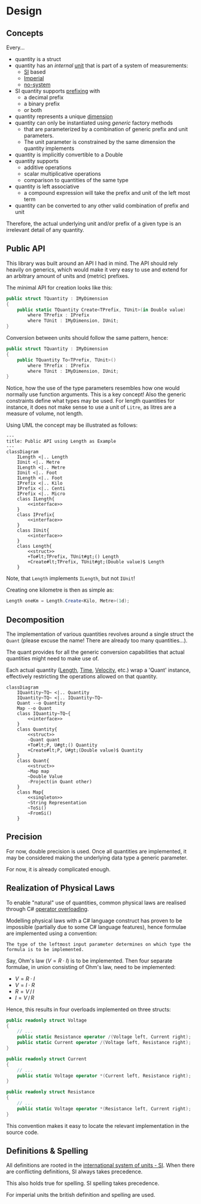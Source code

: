 # Design

## Concepts

Every...

- quantity is a struct
- quantity has an _internal_ [unit](../quantities/units/IUnit.cs) that is part of a system of measurements:
  - [SI](../quantities/units/Si/ISiUnit.cs) based
  - [Imperial](../quantities/units/Imperial/IImperial.cs)
  - [no-system](../quantities/units/NonStandard/INoSystem.cs)
- SI quantity supports [prefixing](../quantities/prefixes/IPrefix.cs) with
  - a decimal prefix
  - a binary prefix
  - or both
- quantity represents a unique [dimension](../quantities/dimensions/IDimension.cs)
- quantity can only be instantiated using _generic_ factory methods
  - that are parameterized by a combination of generic prefix and unit parameters.
  - The unit parameter is constrained by the same dimension the quantity implements
- quantity is implicitly convertible to a Double
- quantity supports
  - additive operations
  - scalar multiplicative operations
  - comparison to quantities of the same type
- quantity is left associative
  - a compound expression will take the prefix and unit of the left most term
- quantity can be converted to any other valid combination of prefix and unit

Therefore, the actual underlying unit and/or prefix of a given type is an irrelevant detail of any quantity.

## Public API

This library was built around an API I had in mind. The API should rely heavily on generics, which would make it very easy to use and extend for an arbitrary amount of units and (metric) prefixes.

The minimal API for creation looks like this:

```csharp
public struct TQuantity : IMyDimension
{
    public static TQuantity Create<TPrefix, TUnit>(in Double value)
        where TPrefix : IPrefix
        where TUnit : IMyDimension, IUnit;
}
```

Conversion between units should follow the same pattern, hence:

```csharp
public struct TQuantity : IMyDimension
{
    public TQuantity To<TPrefix, TUnit>()
        where TPrefix : IPrefix
        where TUnit : IMyDimension, IUnit;
}
```

Notice, how the use of the type parameters resembles how one would normally use function arguments. This is a key concept!
Also the generic constraints define what types may be used. For length quantities for instance, it does not make sense to use a unit of `Litre`, as litres are a measure of volume, not length.

Using UML the concept may be illustrated as follows:

```mermaid
---
title: Public API using Length as Example
---
classDiagram
    ILength <|.. Length
    IUnit <|.. Metre
    ILength <|.. Metre
    IUnit <|.. Foot
    ILength <|.. Foot
    IPrefix <|.. Kilo
    IPrefix <|.. Centi
    IPrefix <|.. Micro
    class ILength{
        <<interface>>
    }
    class IPrefix{
        <<interface>>
    }
    class IUnit{
        <<interface>>
    }
    class Length{
        <<struct>>
        +To#lt;TPrefix, TUnit#gt;() Length
        +Create#lt;TPrefix, TUnit#gt;(Double value)$ Length
    }
```

Note, that `Length` implements `ILength`, but not `IUnit`!

Creating one kilometre is then as simple as:

```csharp
Length oneKm = Length.Create<Kilo, Metre>(1d);
```

## Decomposition

The implementation of various quantities revolves around a single struct the `Quant` (please excuse the name! There are already too many quantities...).

The quant provides for all the generic conversion capabilities that actual quantities might need to make use of.

Each actual quantity ([Length](../quantities/quantities/Length.cs), [Time](../quantities/quantities/Time.cs), [Velocity](../quantities/quantities/Velocity.cs), etc.) wrap a 'Quant' instance, effectively restricting the operations allowed on that quantity.

```mermaid
classDiagram
    IQuantity~TQ~ <|.. Quantity
    IQuantity~TQ~ <|.. IQuantity~TQ~
    Quant --o Quantity
    Map --o Quant
    class IQuantity~TQ~{
        <<interface>>
    }
    class Quantity{
        <<struct>>
        -Quant quant
        +To#lt;P, U#gt;() Quantity
        +Create#lt;P, U#gt;(Double value)$ Quantity
    }
    class Quant{
        <<struct>>
        ~Map map
        ~Double Value
        -Project(in Quant other)
    }
    class Map{
        <<singleton>>
        ~String Representation
        ~ToSi()
        ~FromSi()
    }
```

## Precision

For now, double precision is used. Once all quantities are implemented, it may be considered making the underlying data type a generic parameter.

For now, it is already complicated enough.

## Realization of Physical Laws

To enable "natural" use of quantities, common physical laws are realised through C# [operator overloading](https://learn.microsoft.com/en-gb/dotnet/csharp/language-reference/operators/operator-overloading).

Modelling physical laws with a C# language construct has proven to be impossible (partially due to some C# language features), hence formulae are implemented using a convention:

```text
The type of the leftmost input parameter determines on which type the formula is to be implemented.
```

Say, Ohm's law ($V = R \cdot I$) is to be implemented. Then four separate formulae, in union consisting of Ohm's law, need to be implemented:

- $V = R \cdot I$
- $V = I \cdot R$
- $R = V \, / \, I$
- $I = V \, / \, R$

 Hence, this results in four overloads implemented on three structs:

```csharp
public readonly struct Voltage
{
    // ...
    public static Resistance operator /(Voltage left, Current right);
    public static Current operator /(Voltage left, Resistance right);
}

public readonly struct Current
{
    // ...
    public static Voltage operator *(Current left, Resistance right);
}

public readonly struct Resistance
{
    // ...
    public static Voltage operator *(Resistance left, Current right);
}
```

This convention makes it easy to locate the relevant implementation in the source code.

## Definitions & Spelling

All definitions are rooted in the [international system of units - SI](https://en.wikipedia.org/wiki/International_System_of_Units). When there are conflicting definitions, SI always takes precedence.

This also holds true for spelling. SI spelling takes precedence.

For imperial units the british definition and spelling are used.
